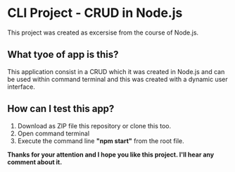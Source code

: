 # CLI Project - CRUD in Node.js

This project was created as excersise from the course of Node.js.

## What tyoe of app is this?

This application consist in a CRUD which it was created in Node.js and can be used within command terminal and this was created with a dynamic user interface.

## How can I test this app?

1. Download as ZIP file this repository or clone this too.
2. Open command terminal
3. Execute the command line __"npm start"__ from the root file.

__Thanks for your attention and I hope you like this project. I'll hear any comment about it.__